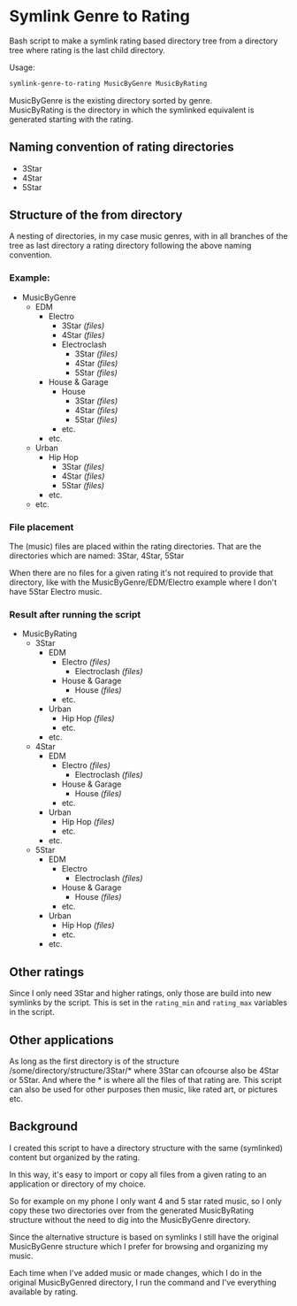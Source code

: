 # Symlink Genre to Rating

Bash script to make a symlink rating based directory tree from a
directory tree where rating is the last child directory.

Usage:
```bash
symlink-genre-to-rating MusicByGenre MusicByRating

```
MusicByGenre is the existing directory sorted by genre.  
MusicByRating is the directory in which the symlinked equivalent
is generated starting with the rating.

## Naming convention of rating directories
* 3Star
* 4Star
* 5Star

## Structure of the from directory
A nesting of directories, in my case music genres, with in all
branches of the tree as last directory a rating directory
following the above naming convention.

### Example:
 * MusicByGenre 
   * EDM 
     * Electro
       * 3Star *(files)*
       * 4Star *(files)*
       * Electroclash
         * 3Star *(files)*
         * 4Star *(files)*
         * 5Star *(files)*
     * House & Garage
       * House
         * 3Star *(files)*
         * 4Star *(files)*
         * 5Star *(files)*
       * etc.
     * etc.
   * Urban
     * Hip Hop
       * 3Star *(files)*
       * 4Star *(files)*
       * 5Star *(files)*
     * etc.
   * etc.

### File placement
The (music) files are placed within the rating directories.
That are the directories which are named: 3Star, 4Star, 5Star

When there are no files for a given rating it's not required
to provide that directory, like with the MusicByGenre/EDM/Electro
example where I don't have 5Star Electro music.

### Result after running the script
* MusicByRating
  * 3Star
    * EDM
      * Electro *(files)*
        * Electroclash *(files)*
      * House & Garage
        * House *(files)*
      * etc.
    * Urban
      *  Hip Hop *(files)*
      * etc.
    * etc. 
  * 4Star
    * EDM
      * Electro *(files)*
        * Electroclash *(files)*
      * House & Garage
        * House *(files)*
      * etc.
    * Urban
      *  Hip Hop *(files)*
      * etc.
    * etc.
  * 5Star
    * EDM
      * Electro
        * Electroclash *(files)*
      * House & Garage
        * House *(files)*
      * etc.
    * Urban
      *  Hip Hop *(files)*
      * etc.
    * etc.

## Other ratings
Since I only need 3Star and higher ratings, only those are 
build into new symlinks by the script. This is set in the 
`rating_min` and `rating_max` variables in the script.

## Other applications
As long as the first directory is of the structure
/some/directory/structure/3Star/* where 3Star can ofcourse
also be 4Star or 5Star. And where the * is where all the
files of that rating are. This script can also be used
for other purposes then music, like rated art, or pictures etc.

## Background
I created this script to have a directory structure with the same
(symlinked) content but organized by the rating.

In this way, it's easy to import or copy all files from a given rating
to an application or directory of my choice.

So for example on my phone I only want 4 and 5 star rated music, so
I only copy these two directories over from the generated MusicByRating
structure without the need to dig into the MusicByGenre directory.

Since the alternative structure is based on symlinks I still
have the original MusicByGenre structure which I prefer for
browsing and organizing my music.

Each time when I've added music or made changes, which I do
in the original MusicByGenred directory, I run the command and
I've everything available by rating.

